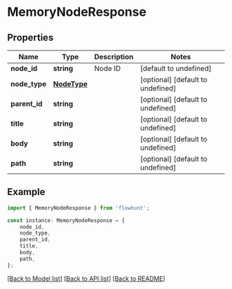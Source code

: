 # MemoryNodeResponse


## Properties

Name | Type | Description | Notes
------------ | ------------- | ------------- | -------------
**node_id** | **string** | Node ID | [default to undefined]
**node_type** | [**NodeType**](NodeType.md) |  | [optional] [default to undefined]
**parent_id** | **string** |  | [optional] [default to undefined]
**title** | **string** |  | [optional] [default to undefined]
**body** | **string** |  | [optional] [default to undefined]
**path** | **string** |  | [optional] [default to undefined]

## Example

```typescript
import { MemoryNodeResponse } from 'flowhunt';

const instance: MemoryNodeResponse = {
    node_id,
    node_type,
    parent_id,
    title,
    body,
    path,
};
```

[[Back to Model list]](../README.md#documentation-for-models) [[Back to API list]](../README.md#documentation-for-api-endpoints) [[Back to README]](../README.md)
